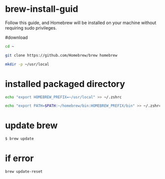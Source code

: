 # brew-install-guid
Follow this guide, and Homebrew will be installed on your machine without requiring sudo privileges.



#download
```sh
cd ~
```

```sh
git clone https://github.com/Homebrew/brew homebrew
```

```sh 
mkdir -p ~/usr/local
```


# installed packaged directory
```sh
echo "export HOMEBREW_PREFIX=~/usr/local" >> ~/.zshrc
```

```sh
echo "export PATH=$PATH:~/homebrew/bin:HOMEBREW_PREFIX/bin" >> ~/.zshrc
```
# update brew
```sh
$ brew update
```
# if error

```sh 
brew update-reset
```
